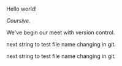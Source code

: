 Hello world!

*Coursive.*

We've begin our meet with version control.


next string to test file name changing in git.



next string to test file name changing in git.